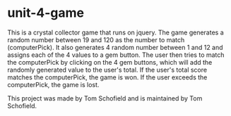 # unit-4-game

This is a crystal collector game that runs on jquery. The game generates a random number between 19 and 120 as the number to match (computerPick). It also generates 4 random number between 1 and 12 and assigns each of the 4 values to a gem button. The user then tries to match the computerPick by clicking on the 4 gem buttons, which will add the randomly generated value to the user's total. If the user's total score matches the computerPick, the game is won. If the user exceeds the computerPick, the game is lost.

This project was made by Tom Schofield and is maintained by Tom Schofield.